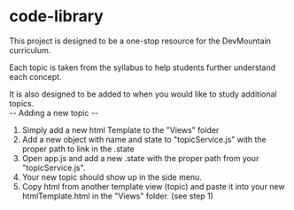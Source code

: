# code-library

This project is designed to be a one-stop resource for the DevMountain curriculum. 

Each topic is taken from the syllabus to help students further understand each concept. 

It is also designed to be added to when you would like to study additional topics.  
  -- Adding a new topic -- 
  1. Simply add a new html Template to the "Views" folder
  2. Add a new object with name and state to "topicService.js" with the proper path to link in the .state
  3. Open app.js and add a new .state with the proper path from your "topicService.js". 
  4. Your new topic should show up in the side menu.
  5. Copy html from another template view (topic) and paste it into your new htmlTemplate.html in the "Views" folder. (see step 1)
